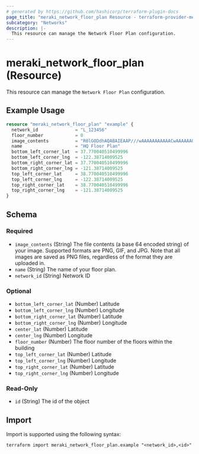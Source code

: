 ```yaml
---
# generated by https://github.com/hashicorp/terraform-plugin-docs
page_title: "meraki_network_floor_plan Resource - terraform-provider-meraki"
subcategory: "Networks"
description: |-
  This resource can manage the Network Floor Plan configuration.
---
```


# meraki_network_floor_plan (Resource)

This resource can manage the `Network Floor Plan` configuration.

## Example Usage

```terraform
resource "meraki_network_floor_plan" "example" {
  network_id              = "L_123456"
  floor_number            = 0
  image_contents          = "R0lGODdhAQABAIEAAP///wAAAAAAAAAAACwAAAAAAQABAAAIBAABBAQAOw=="
  name                    = "HQ Floor Plan"
  bottom_left_corner_lat  = 37.770040510499996
  bottom_left_corner_lng  = -122.38714009525
  bottom_right_corner_lat = 37.770040510499996
  bottom_right_corner_lng = -121.38714009525
  top_left_corner_lat     = 38.770040510499996
  top_left_corner_lng     = -122.38714009525
  top_right_corner_lat    = 38.770040510499996
  top_right_corner_lng    = -121.38714009525
}
```

<!-- schema generated by tfplugindocs -->
## Schema

### Required

- `image_contents` (String) The file contents (a base 64 encoded string) of your image. Supported formats are PNG, GIF, and JPG. Note that all images are saved as PNG files, regardless of the format they are uploaded in.
- `name` (String) The name of your floor plan.
- `network_id` (String) Network ID

### Optional

- `bottom_left_corner_lat` (Number) Latitude
- `bottom_left_corner_lng` (Number) Longitude
- `bottom_right_corner_lat` (Number) Latitude
- `bottom_right_corner_lng` (Number) Longitude
- `center_lat` (Number) Latitude
- `center_lng` (Number) Longitude
- `floor_number` (Number) The floor number of the floors within the building
- `top_left_corner_lat` (Number) Latitude
- `top_left_corner_lng` (Number) Longitude
- `top_right_corner_lat` (Number) Latitude
- `top_right_corner_lng` (Number) Longitude

### Read-Only

- `id` (String) The id of the object

## Import

Import is supported using the following syntax:

```shell
terraform import meraki_network_floor_plan.example "<network_id>,<id>"
```
